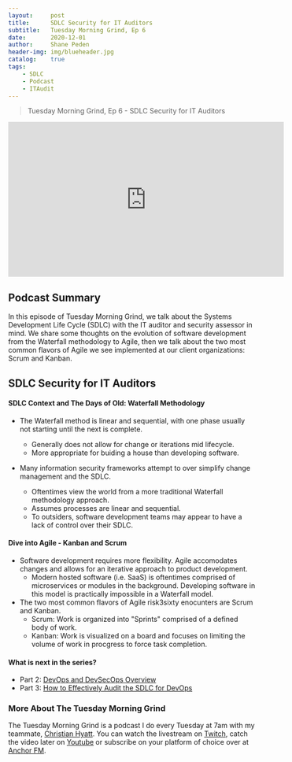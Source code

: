 ```yaml
---
layout: 	post
title:  	SDLC Security for IT Auditors
subtitle: 	Tuesday Morning Grind, Ep 6
date:   	2020-12-01
author: 	Shane Peden
header-img: img/blueheader.jpg
catalog: 	true
tags:
    - SDLC
    - Podcast
    - ITAudit
---
```


> Tuesday Morning Grind, Ep 6 - SDLC Security for IT Auditors

<iframe width="560" height="315" src="https://www.youtube.com/embed/njHP5ZUtC-c" frameborder="0" allow="accelerometer; autoplay; clipboard-write; encrypted-media; gyroscope; picture-in-picture" allowfullscreen></iframe>

## Podcast Summary
In this episode of Tuesday Morning Grind, we talk about the Systems Development Life Cycle (SDLC) with the IT auditor and security assessor in mind. We share some thoughts on the evolution of software development from the Waterfall methodology to Agile, then we talk about the two most common flavors of Agile we see implemented at our client organizations: Scrum and Kanban.


## SDLC Security for IT Auditors

#### SDLC Context and The Days of Old: Waterfall Methodology ####
+ The Waterfall method is linear and sequential, with one phase usually not starting until the next is complete.
	- Generally does not allow for change or iterations mid lifecycle. 
	- More appropriate for buiding a house than developing software. 

+ Many information security frameworks attempt to over simplify change management and the SDLC.
	- Oftentimes view the world from a more traditional Waterfall methodology approach.
	- Assumes processes are linear and sequential. 
	- To outsiders, software development teams may appear to have a lack of control over their SDLC.
		
#### Dive into Agile - Kanban and Scrum ####
+ Software development requires more flexibility. Agile accomodates changes and allows for an iterative approach to product development. 
	- Modern hosted software (i.e. SaaS) is oftentimes comprised of microservices or modules in the background. Developing software in this model is practically impossible in a Waterfall model.
+ The two most common flavors of Agile risk3sixty enocunters are Scrum and Kanban.
	- Scrum: Work is organized into "Sprints" comprised of a defined body of work.
	- Kanban: Work is visualized on a board and focuses on limiting the volume of work in procgress to force task completion. 
	

#### What is next in the series? ####
- Part 2: [DevOps and DevSecOps Overview](https://r3s-shane.github.io/2020/12/08/tmg-episode-7/)
- Part 3: [How to Effectively Audit the SDLC for DevOps](https://r3s-shane.github.io/2020/12/15/tmg-episode-8/)

### More About The Tuesday Morning Grind
The Tuesday Morning Grind is a podcast I do every Tuesday at 7am with my teammate, [Christian Hyatt](https://www.linkedin.com/in/christianhyatt/).  You can watch the livestream on [Twitch](https://www.twitch.tv/risk3sixty), catch the video later on [Youtube](https://www.youtube.com/channel/UCjcD3Vc3Z1FSncd2BvRp9vQ/featured) or subscribe on your platform of choice over at [Anchor FM](https://anchor.fm/risk3sixty).




